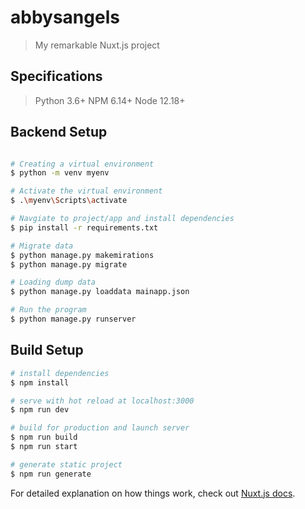 # abbysangels

> My remarkable Nuxt.js project

## Specifications
> Python 3.6+ 
> NPM 6.14+
> Node 12.18+

## Backend Setup
```bash

# Creating a virtual environment
$ python -m venv myenv

# Activate the virtual environment
$ .\myenv\Scripts\activate

# Navgiate to project/app and install dependencies
$ pip install -r requirements.txt

# Migrate data
$ python manage.py makemirations
$ python manage.py migrate

# Loading dump data
$ python manage.py loaddata mainapp.json

# Run the program
$ python manage.py runserver
```

## Build Setup

```bash
# install dependencies
$ npm install

# serve with hot reload at localhost:3000
$ npm run dev

# build for production and launch server
$ npm run build
$ npm run start

# generate static project
$ npm run generate
```

For detailed explanation on how things work, check out [Nuxt.js docs](https://nuxtjs.org).
